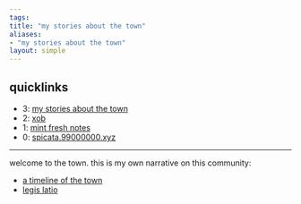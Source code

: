 ```yaml
---
tags: 
title: "my stories about the town"
aliases:
- "my stories about the town"
layout: simple
---
```


## quicklinks

- 3: [my stories about the town](index.md)
- 2: [xob](../xkcdob/index.md)
- 1: [mint fresh notes](../mint-fresh-notes/index.md)
- 0: [spicata.99000000.xyz](../index.md)

---

welcome to the town. this is my own narrative on this community:

- [a timeline of the town](history.md)
- [legis latio](legisLatio.md)
